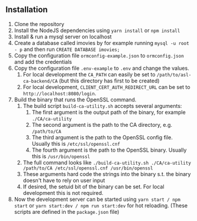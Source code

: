 
## Installation

1. Clone the repository
2. Install the NodeJS dependencies using `yarn install` or `npm install`
3. Install & run a mysql server on localhost
4. Create a database called imovies by for example running `mysql -u root - p` and then run `CREATE DATABASE imovies;`
5. Copy the configuration file `ormconfig-example.json` to `ormconfig.json` and add the credentials
6. Copy the configuration file `.env-example` to `.env` and change the values.
   1. For local development the `CA_PATH` can easily be set to `/path/to/asl-ca-backend/CA` (but this directory has first to be created)
   3. For local development, `CLIENT_CERT_AUTH_REDIRECT_URL` can be set to `http://localhost:8080/login`.
7. Build the binary that runs the OpenSSL command.
   1. The build script `build-ca-utility.sh` accepts several arguments:
      1. The first argument is the output path of the binary, for example `./CA/ca-utility`
      2. The second argument is the path to the CA directory, e.g. `/path/to/CA`
      3. The third argument is the path to the OpenSSL config file. Usually this is `/etc/ssl/openssl.cnf`
      4. The fourth argument is the path to the OpenSSL binary. Usually this is `/usr/bin/openssl`
   2. The full command looks like `./build-ca-utility.sh ./CA/ca-utility /path/to/CA /etc/ssl/openssl.cnf /usr/bin/openssl`
   3. These arguments hard code the strings into the binary s.t. the binary doesn't have to rely on user input
   4. If desired, the setuid bit of the binary can be set. For local development this is not required.
8. Now the development server can be started using `yarn start / npm start` or `yarn start:dev / npm run start:dev` for hot reloading. (These scripts are defined in the `package.json` file)